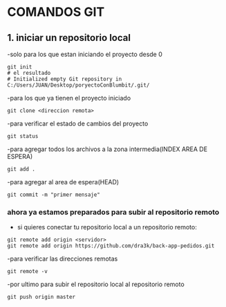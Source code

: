 # COMANDOS GIT

## 1. iniciar un repositorio local

-solo para los que estan iniciando el proyecto desde 0

```
git init
# el resultado
# Initialized empty Git repository in C:/Users/JUAN/Desktop/poryectoConBlumbit/.git/
```

-para los que ya tienen el proyecto iniciado

```
git clone <direccion remota>
```

-para verificar el estado de cambios del proyecto

```
git status
```

-para agregar todos los archivos a la zona intermedia(INDEX AREA DE ESPERA)

```
git add .
```

-para agregar al area de espera(HEAD)

```
git commit -m "primer mensaje"
```

### ahora ya estamos preparados para subir al repositorio remoto

- si quieres conectar tu repositorio local a un repositorio remoto:

```
git remote add origin <servidor>
git remote add origin https://github.com/dra3k/back-app-pedidos.git
```

-para verificar las direcciones remotas

```
git remote -v
```

-por ultimo para subir el repositorio local al repositorio remoto

```
git push origin master
```

